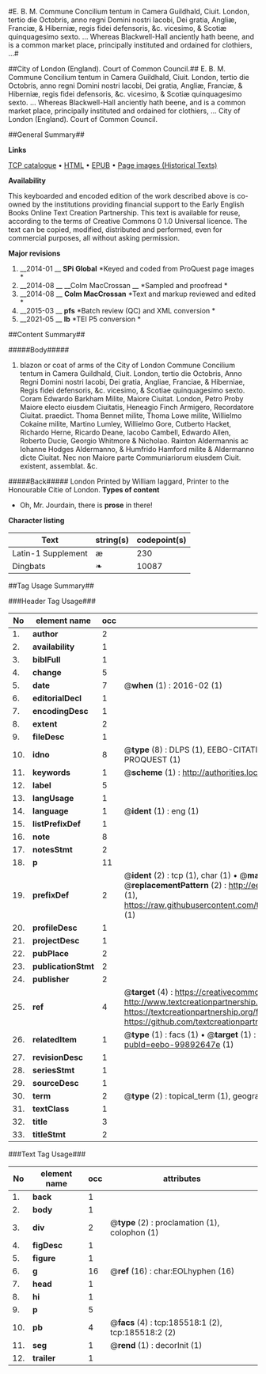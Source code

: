#E. B. M. Commune Concilium tentum in Camera Guildhald, Ciuit. London, tertio die Octobris, anno regni Domini nostri Iacobi, Dei gratia, Angliæ, Franciæ, & Hiberniæ, regis fidei defensoris, &c. vicesimo, & Scotiæ quinquagesimo sexto. ... Whereas Blackwell-Hall anciently hath beene, and is a common market place, principally instituted and ordained for clothiers, ...#

##City of London (England). Court of Common Council.##
E. B. M. Commune Concilium tentum in Camera Guildhald, Ciuit. London, tertio die Octobris, anno regni Domini nostri Iacobi, Dei gratia, Angliæ, Franciæ, & Hiberniæ, regis fidei defensoris, &c. vicesimo, & Scotiæ quinquagesimo sexto. ... Whereas Blackwell-Hall anciently hath beene, and is a common market place, principally instituted and ordained for clothiers, ...
City of London (England). Court of Common Council.

##General Summary##

**Links**

[TCP catalogue](http://www.ota.ox.ac.uk/tcp/)  • 
[HTML](http://tei.it.ox.ac.uk/tcp/Texts-HTML/free/B14/B14575.html)  • 
[EPUB](http://tei.it.ox.ac.uk/tcp/Texts-EPUB/free/B14/B14575.epub) • 
[Page images (Historical Texts)](https://historicaltexts.jisc.ac.uk/eebo-99892647e)

**Availability**

This keyboarded and encoded edition of the work described above is co-owned by the
    institutions providing financial support to the Early English Books Online Text Creation
    Partnership. This text is available for reuse, according to the terms of  Creative Commons 0 1.0 Universal
    licence. The text can be copied, modified, distributed and performed, even for commercial
    purposes, all without asking permission.

**Major revisions**

1. __2014-01 __ __SPi Global__ *Keyed and coded from ProQuest page images *
1. __2014-08 __ __Colm MacCrossan __ *Sampled and proofread *
1. __2014-08 __ __Colm MacCrossan__ *Text and markup reviewed and edited *
1. __2015-03 __ __pfs__ *Batch review (QC) and XML conversion *
1. __2021-05 __ __lb__ *TEI P5 conversion *

##Content Summary##

#####Body#####

1. blazon or coat of arms of the City of London Commune Concilium tentum in Camera Guildhald, Ciuit. London, tertio die Octobris, Anno Regni Domini nostri Iacobi, Dei gratia, Angliae, Franciae, & Hiberniae, Regis fidei defensoris, &c. vicesimo, & Scotiae quinquagesimo sexto. Coram Edwardo Barkham Milite, Maiore Ciuitat. London, Petro Proby Maiore electo eiusdem Ciuitatis, Heneagio Finch Armigero, Recordatore Ciuitat. praedict. Thoma Bennet milite, Thoma Lowe milite, Willielmo Cokaine milite, Martino Lumley, Willielmo Gore, Cutberto Hacket, Richardo Herne, Ricardo Deane, Iacobo Cambell, Edwardo Allen, Roberto Ducie, Georgio Whitmore & Nicholao. Rainton Aldermannis ac Iohanne Hodges Aldermanno, & Humfrido Hamford milite & Aldermanno dicte Ciuitat. Nec non Maiore parte Communiariorum eiusdem Ciuit. existent, assemblat. &c.

#####Back#####
London Printed by William Iaggard, Printer to the Honourable Citie of London.
**Types of content**

  * Oh, Mr. Jourdain, there is **prose** in there!

**Character listing**


|Text|string(s)|codepoint(s)|
|---|---|---|
|Latin-1 Supplement|æ|230|
|Dingbats|❧|10087|

##Tag Usage Summary##

###Header Tag Usage###

|No|element name|occ|attributes|
|---|---|---|---|
|1.|__author__|2||
|2.|__availability__|1||
|3.|__biblFull__|1||
|4.|__change__|5||
|5.|__date__|7| @__when__ (1) : 2016-02 (1)|
|6.|__editorialDecl__|1||
|7.|__encodingDesc__|1||
|8.|__extent__|2||
|9.|__fileDesc__|1||
|10.|__idno__|8| @__type__ (8) : DLPS (1), EEBO-CITATION (1), VID (1), EEBO-PROQUEST (1), STC (3), PROQUEST (1)|
|11.|__keywords__|1| @__scheme__ (1) : http://authorities.loc.gov/ (1)|
|12.|__label__|5||
|13.|__langUsage__|1||
|14.|__language__|1| @__ident__ (1) : eng (1)|
|15.|__listPrefixDef__|1||
|16.|__note__|8||
|17.|__notesStmt__|2||
|18.|__p__|11||
|19.|__prefixDef__|2| @__ident__ (2) : tcp (1), char (1)  •  @__matchPattern__ (2) : ([0-9\-]+):([0-9IVX]+) (1), (.+) (1)  •  @__replacementPattern__ (2) : http://eebo.chadwyck.com/downloadtiff?vid=$1&page=$2 (1), https://raw.githubusercontent.com/textcreationpartnership/Texts/master/tcpchars.xml#$1 (1)|
|20.|__profileDesc__|1||
|21.|__projectDesc__|1||
|22.|__pubPlace__|2||
|23.|__publicationStmt__|2||
|24.|__publisher__|2||
|25.|__ref__|4| @__target__ (4) : https://creativecommons.org/publicdomain/zero/1.0/ (1), http://www.textcreationpartnership.org/docs/. (1), https://textcreationpartnership.org/faq/#faq05 (1), https://github.com/textcreationpartnership (1)|
|26.|__relatedItem__|1| @__type__ (1) : facs (1)  •  @__target__ (1) : https://data.historicaltexts.jisc.ac.uk/view?pubId=eebo-99892647e (1)|
|27.|__revisionDesc__|1||
|28.|__seriesStmt__|1||
|29.|__sourceDesc__|1||
|30.|__term__|2| @__type__ (2) : topical_term (1), geographic_name (1)|
|31.|__textClass__|1||
|32.|__title__|3||
|33.|__titleStmt__|2||


###Text Tag Usage###

|No|element name|occ|attributes|
|---|---|---|---|
|1.|__back__|1||
|2.|__body__|1||
|3.|__div__|2| @__type__ (2) : proclamation (1), colophon (1)|
|4.|__figDesc__|1||
|5.|__figure__|1||
|6.|__g__|16| @__ref__ (16) : char:EOLhyphen (16)|
|7.|__head__|1||
|8.|__hi__|1||
|9.|__p__|5||
|10.|__pb__|4| @__facs__ (4) : tcp:185518:1 (2), tcp:185518:2 (2)|
|11.|__seg__|1| @__rend__ (1) : decorInit (1)|
|12.|__trailer__|1||
